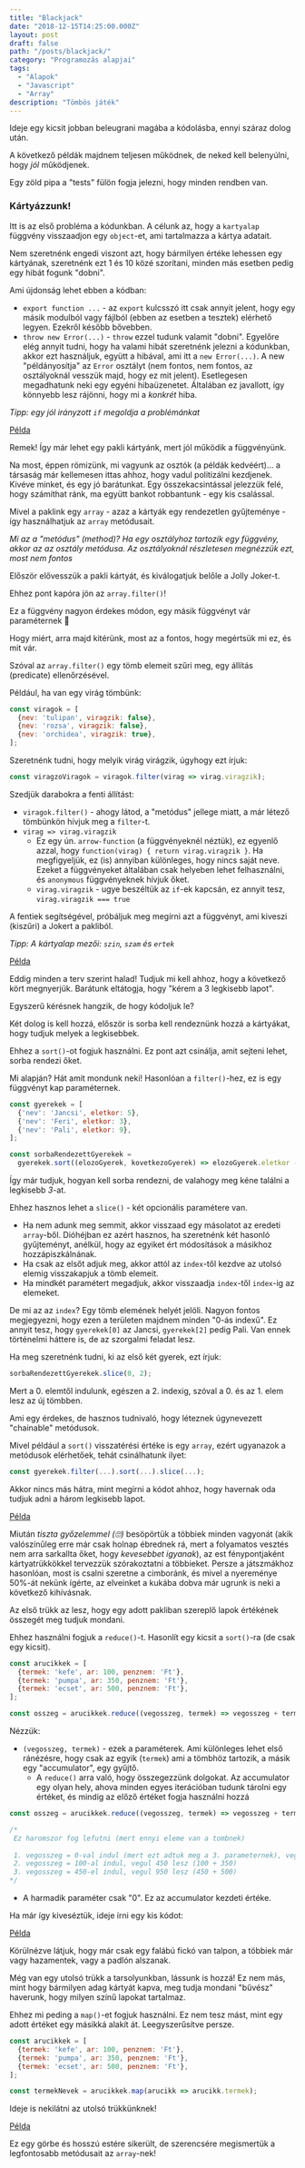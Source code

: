 ```yaml
---
title: "Blackjack"
date: "2018-12-15T14:25:00.000Z"
layout: post
draft: false
path: "/posts/blackjack/"
category: "Programozás alapjai"
tags:
  - "Alapok"
  - "Javascript"
  - "Array"
description: "Tömbös játék"
---
```


Ideje egy kicsit jobban beleugrani magába a kódolásba, ennyi száraz dolog után.

A következő példák majdnem teljesen működnek, de neked kell belenyúlni, hogy _jól_ működjenek.

Egy zöld pipa a "tests" fülön fogja jelezni, hogy minden rendben van.

### Kártyázzunk!

Itt is az első probléma a kódunkban. A célunk az, hogy a `kartyalap` függvény visszaadjon egy `object`-et, 
ami tartalmazza a kártya adatait.

Nem szeretnénk engedi viszont azt, hogy bármilyen értéke lehessen egy kártyának, szeretnénk ezt 1 és 10 közé szorítani, minden más esetben pedig egy hibát fogunk "dobni".

Ami újdonság lehet ebben a kódban:

* `export function ...` - az `export` kulcsszó itt csak annyit jelent, hogy egy másik modulból vagy fájlból (ebben az esetben a tesztek) elérhető legyen. Ezekről később bővebben.
* `throw new Error(...)` - `throw` ezzel tudunk valamit "dobni". Egyelőre elég annyit tudni, hogy ha valami hibát szeretnénk jelezni a kódunkban, akkor ezt használjuk, együtt a hibával, 
ami itt a `new Error(...)`. A new "példányosítja" az `Error` osztályt (nem fontos, nem fontos, az osztályoknál vesszük majd, hogy ez mit jelent). Esetlegesen megadhatunk neki egy egyéni hibaüzenetet. 
Általában ez javallott, így könnyebb lesz rájönni, hogy mi a _konkrét_ hiba.


_Tipp: egy jól irányzott `if` megoldja a problémánkat_

[Példa](embedded-codesandbox://blackjack/1?previewwindow=tests)

Remek! Így már lehet egy pakli kártyánk, mert jól működik a függvényünk.

Na most, éppen römizünk, mi vagyunk az osztók (a példák kedvéért)... a társaság már kellemesen ittas ahhoz, 
hogy vadul politizálni kezdjenek.
Kivéve minket, és egy jó barátunkat. Egy összekacsintással jelezzük felé, hogy számíthat ránk,
ma együtt bankot robbantunk - egy kis csalással.

Mivel a paklink egy `array` - azaz a kártyák egy rendezetlen gyűjteménye - így használhatjuk az `array` metódusait.

_Mi az a "metódus" (method)? Ha egy osztályhoz tartozik egy függvény, akkor az az osztály metódusa. Az osztályoknál részletesen megnézzük ezt, most nem fontos_

Először elővesszük a pakli kártyát, és kiválogatjuk belőle a Jolly Joker-t.

Ehhez pont kapóra jön az `array.filter()`!

Ez a függvény nagyon érdekes módon, egy másik függvényt vár paraméternek 🤯

Hogy miért, arra majd kitérünk, most az a fontos, hogy megértsük mi ez, és mit vár.

Szóval az `array.filter()` egy tömb elemeit szűri meg, egy állítás (predicate) ellenőrzésével.

Például, ha van egy virág tömbünk:

```javascript
const viragok = [
  {nev: 'tulipan', viragzik: false},
  {nev: 'rozsa', viragzik: false},
  {nev: 'orchidea', viragzik: true},
];
```

Szeretnénk tudni, hogy melyik virág virágzik, úgyhogy ezt írjuk:

```javascript
const viragzoViragok = viragok.filter(virag => virag.viragzik);
```

Szedjük darabokra a fenti állítást:
* `viragok.filter()` - ahogy látod, a "metódus" jellege miatt, a már létező tömbünkön hívjuk meg 
a `filter`-t.
* `virag => virag.viragzik`
  * Ez egy ún. `arrow-function` (a függvényeknél néztük), ez egyenlő azzal, hogy 
  `function(virag) { return virag.viragzik }`. Ha megfigyeljük, ez (is) annyiban különleges, hogy nincs saját neve. 
  Ezeket a függvényeket általában csak helyeben lehet felhasználni, és `anonymous` függvényeknek hívjuk őket.
  * `virag.viragzik` - ugye beszéltük az `if`-ek kapcsán, ez annyit tesz, `virag.viragzik === true`
  
A fentiek segítségével, próbáljuk meg megírni azt a függvényt, ami kiveszi (kiszűri) a Jokert a pakliból.

_Tipp: A kártyalap mezői: `szin`, `szam` és `ertek`_

[Példa](embedded-codesandbox://blackjack/2?previewwindow=tests)

Eddig minden a terv szerint halad! Tudjuk mi kell ahhoz, hogy a következő kört megnyerjük. Barátunk eltátogja, hogy "kérem a 3 legkisebb lapot".

Egyszerű kérésnek hangzik, de hogy kódoljuk le?

Két dolog is kell hozzá, először is sorba kell rendeznünk hozzá a kártyákat, hogy tudjuk melyek a legkisebbek.

Ehhez a `sort()`-ot fogjuk használni. Ez pont azt csinálja, amit sejteni lehet, sorba rendezi őket.

Mi alapján? Hát amit mondunk neki! Hasonlóan a `filter()`-hez, ez is egy függvényt kap paraméternek.

```javascript
const gyerekek = [
  {'nev': 'Jancsi', eletkor: 5},
  {'nev': 'Feri', eletkor: 3},
  {'nev': 'Pali', eletkor: 9},
];

const sorbaRendezettGyerekek = 
  gyerekek.sort((elozoGyerek, kovetkezoGyerek) => elozoGyerek.eletkor - kovetkezoGyerek.eletkor);
```

Így már tudjuk, hogyan kell sorba rendezni, de valahogy meg kéne találni a legkisebb _3_-at.

Ehhez hasznos lehet a `slice()` - két opcionális paramétere van.
* Ha nem adunk meg semmit, akkor visszaad egy másolatot az eredeti `array`-ből. Dióhéjban ez azért hasznos, ha szeretnénk két hasonló gyűjteményt, anélkül, hogy az egyiket ért módosítások a másikhoz hozzápiszkálnának.
* Ha csak az elsőt adjuk meg, akkor attól az `index`-től kezdve az utolsó elemig visszakapjuk a tömb elemeit.
* Ha mindkét paramétert megadjuk, akkor visszaadja `index`-től `index`-ig az elemeket.

De mi az az `index`?
Egy tömb elemének helyét jelöli. Nagyon fontos megjegyezni, hogy ezen a területen majdnem minden "0-ás indexű".
Ez annyit tesz, hogy `gyerekek[0]` az Jancsi, `gyerekek[2]` pedig Pali. Van ennek történelmi háttere is, de az szorgalmi feladat lesz.

Ha meg szeretnénk tudni, ki az első két gyerek, ezt írjuk:
```javascript
sorbaRendezettGyerekek.slice(0, 2);
```

Mert a 0. elemtől indulunk, egészen a 2. indexig, szóval a 0. és az 1. elem lesz az új tömbben.

Ami egy érdekes, de hasznos tudnivaló, hogy léteznek úgynevezett "chainable" metódusok.

Mivel például a `sort()` visszatérési értéke is egy `array`, ezért ugyanazok a metódusok elérhetőek, tehát csinálhatunk ilyet:

```javascript
const gyerekek.filter(...).sort(...).slice(...);
```

Akkor nincs más hátra, mint megírni a kódot ahhoz, hogy havernak oda tudjuk adni a három legkisebb lapot.

[Példa](embedded-codesandbox://blackjack/3?previewwindow=tests)

Miután _tiszta győzelemmel (🙄)_ besöpörtük a többiek minden vagyonát (akik valószínűleg erre már csak holnap ébrednek rá, mert a folyamatos vesztés nem arra sarkallta őket, hogy _kevesebbet igyanak_), az est fénypontjaként kártyatrükkökkel tervezzük szórakoztatni a többieket.
Persze a játszmákhoz hasonlóan, most is csalni szeretne a cimboránk, és mivel a nyereménye 50%-át nekünk ígérte, az elveinket a kukába dobva már ugrunk is neki a következő kihívásnak.

Az első trükk az lesz, hogy egy adott pakliban szereplő lapok értékének összegét meg tudjuk mondani.

Ehhez használni fogjuk a `reduce()`-t. Hasonlít egy kicsit a `sort()`-ra (de csak egy kicsit).

```javascript
const arucikkek = [
  {termek: 'kefe', ar: 100, penznem: 'Ft'},
  {termek: 'pumpa', ar: 350, penznem: 'Ft'},
  {termek: 'ecset', ar: 500, penznem: 'Ft'},
];

const osszeg = arucikkek.reduce((vegosszeg, termek) => vegosszeg + termek.ar, 0);
```

Nézzük:
* `(vegosszeg, termek)` - ezek a paraméterek. Ami különleges lehet első ránézésre, hogy csak az egyik (`termek`) ami a tömbhöz tartozik, a másik egy "accumulator", egy gyűjtő.
    * A `reduce()` arra való, hogy összegezzünk dolgokat. Az accumulator egy olyan hely, ahova minden egyes iterációban tudunk tárolni egy értéket, és mindig az előző értéket fogja használni hozzá
    
```javascript
const osszeg = arucikkek.reduce((vegosszeg, termek) => vegosszeg + termek.ar, 0);

/*
 Ez haromszor fog lefutni (mert ennyi eleme van a tombnek)
 
 1. vegosszeg = 0-val indul (mert ezt adtuk meg a 3. parameternek), vegul 100 lesz  (mert az elso elem ara 100).
 2. vegosszeg = 100-al indul, vegul 450 lesz (100 + 350)
 3. vegosszeg = 450-el indul, vegul 950 lesz (450 + 500)
*/
```

* A harmadik paraméter csak "0". Ez az accumulator kezdeti értéke.

Ha már így kiveséztük, ideje írni egy kis kódot:

[Példa](embedded-codesandbox://blackjack/4?previewwindow=tests)

Körülnézve látjuk, hogy már csak egy falábú fickó van talpon, a többiek már vagy hazamentek, vagy a padlón alszanak.

Még van egy utolsó trükk a tarsolyunkban, lássunk is hozzá! Ez nem más, mint hogy bármilyen adag kártyát kapva, meg tudja mondani "bűvész" haverunk, hogy milyen színű lapokat tartalmaz.

Ehhez mi peding a `map()`-et fogjuk használni. Ez nem tesz mást, mint egy adott értéket egy másikká alakít át. Leegyszerűsítve persze.

```javascript
const arucikkek = [
  {termek: 'kefe', ar: 100, penznem: 'Ft'},
  {termek: 'pumpa', ar: 350, penznem: 'Ft'},
  {termek: 'ecset', ar: 500, penznem: 'Ft'},
];

const termekNevek = arucikkek.map(arucikk => arucikk.termek);
```

Ideje is nekilátni az utolsó trükkünknek!

[Példa](embedded-codesandbox://blackjack/5?previewwindow=tests)

Ez egy görbe és hosszú estére sikerült, de szerencsére megismertük a legfontosabb metódusait az `array`-nek!
